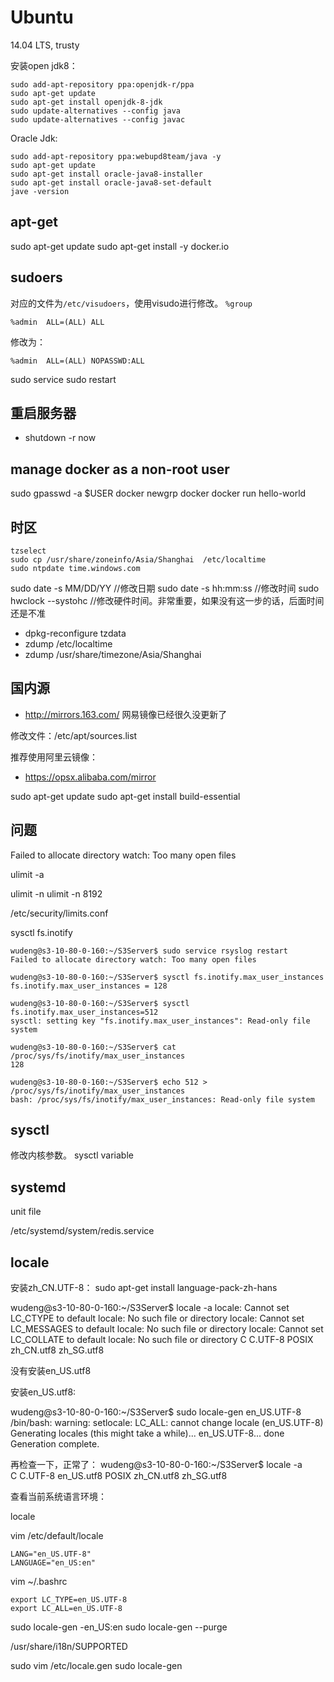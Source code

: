 # Ubuntu

14.04 LTS, trusty

安装open jdk8：
```
sudo add-apt-repository ppa:openjdk-r/ppa
sudo apt-get update
sudo apt-get install openjdk-8-jdk
sudo update-alternatives --config java
sudo update-alternatives --config javac
```

Oracle Jdk:
```
sudo add-apt-repository ppa:webupd8team/java -y
sudo apt-get update
sudo apt-get install oracle-java8-installer
sudo apt-get install oracle-java8-set-default
jave -version
```

## apt-get
sudo apt-get update
sudo apt-get install -y docker.io


## sudoers
对应的文件为`/etc/visudoers`，使用visudo进行修改。
`%group`

```
%admin  ALL=(ALL) ALL
```
修改为：
```
%admin  ALL=(ALL) NOPASSWD:ALL
```

sudo service sudo restart

## 重启服务器 
* shutdown -r now

## manage docker as a non-root user

sudo gpasswd -a $USER docker
newgrp docker
docker run hello-world

## 时区
```
tzselect
sudo cp /usr/share/zoneinfo/Asia/Shanghai  /etc/localtime
sudo ntpdate time.windows.com
```

sudo date -s MM/DD/YY //修改日期
sudo date -s hh:mm:ss //修改时间
sudo hwclock --systohc //修改硬件时间。非常重要，如果没有这一步的话，后面时间还是不准


* dpkg-reconfigure tzdata
* zdump /etc/localtime
* zdump /usr/share/timezone/Asia/Shanghai

## 国内源

* http://mirrors.163.com/ 网易镜像已经很久没更新了

修改文件：/etc/apt/sources.list

推荐使用阿里云镜像：
* https://opsx.alibaba.com/mirror


sudo apt-get update
sudo apt-get install build-essential


## 问题
Failed to allocate directory watch: Too many open files

ulimit -a 

ulimit -n
ulimit -n 8192

/etc/security/limits.conf


sysctl fs.inotify

```
wudeng@s3-10-80-0-160:~/S3Server$ sudo service rsyslog restart
Failed to allocate directory watch: Too many open files

wudeng@s3-10-80-0-160:~/S3Server$ sysctl fs.inotify.max_user_instances
fs.inotify.max_user_instances = 128

wudeng@s3-10-80-0-160:~/S3Server$ sysctl fs.inotify.max_user_instances=512
sysctl: setting key "fs.inotify.max_user_instances": Read-only file system

wudeng@s3-10-80-0-160:~/S3Server$ cat /proc/sys/fs/inotify/max_user_instances 
128

wudeng@s3-10-80-0-160:~/S3Server$ echo 512 > /proc/sys/fs/inotify/max_user_instances
bash: /proc/sys/fs/inotify/max_user_instances: Read-only file system

```

## sysctl

修改内核参数。
sysctl variable

## systemd
unit file

/etc/systemd/system/redis.service

## locale

安装zh_CN.UTF-8：
sudo apt-get install language-pack-zh-hans



wudeng@s3-10-80-0-160:~/S3Server$ locale -a
locale: Cannot set LC_CTYPE to default locale: No such file or directory
locale: Cannot set LC_MESSAGES to default locale: No such file or directory
locale: Cannot set LC_COLLATE to default locale: No such file or directory
C
C.UTF-8
POSIX
zh_CN.utf8
zh_SG.utf8

没有安装en_US.utf8

安装en_US.utf8:

wudeng@s3-10-80-0-160:~/S3Server$ sudo locale-gen en_US.UTF-8
/bin/bash: warning: setlocale: LC_ALL: cannot change locale (en_US.UTF-8)
Generating locales (this might take a while)...
  en_US.UTF-8... done
Generation complete.

再检查一下，正常了：
wudeng@s3-10-80-0-160:~/S3Server$ locale -a                  
C
C.UTF-8
en_US.utf8
POSIX
zh_CN.utf8
zh_SG.utf8



查看当前系统语言环境：

locale

vim /etc/default/locale
```
LANG="en_US.UTF-8"
LANGUAGE="en_US:en"
```

vim ~/.bashrc
```
export LC_TYPE=en_US.UTF-8
export LC_ALL=en_US.UTF-8
```


sudo locale-gen -en_US:en
sudo locale-gen --purge

/usr/share/i18n/SUPPORTED



sudo vim /etc/locale.gen
sudo locale-gen


